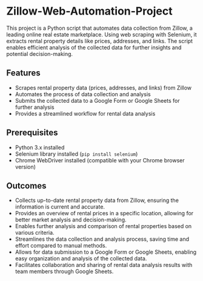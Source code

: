 # Zillow-Web-Automation-Project


This project is a Python script that automates data collection from Zillow, a leading online real estate marketplace. Using web scraping with Selenium, it extracts rental property details like prices, addresses, and links. The script enables efficient analysis of the collected data for further insights and potential decision-making.

## Features

- Scrapes rental property data (prices, addresses, and links) from Zillow
- Automates the process of data collection and analysis
- Submits the collected data to a Google Form or Google Sheets for further analysis
- Provides a streamlined workflow for rental data analysis

## Prerequisites

- Python 3.x installed
- Selenium library installed (`pip install selenium`)
- Chrome WebDriver installed (compatible with your Chrome browser version)

## Outcomes

- Collects up-to-date rental property data from Zillow, ensuring the information is current and accurate.
- Provides an overview of rental prices in a specific location, allowing for better market analysis and decision-making.
- Enables further analysis and comparison of rental properties based on various criteria.
- Streamlines the data collection and analysis process, saving time and effort compared to manual methods.
- Allows for data submission to a Google Form or Google Sheets, enabling easy organization and analysis of the collected data.
- Facilitates collaboration and sharing of rental data analysis results with team members through Google Sheets.



